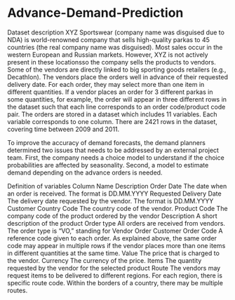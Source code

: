 # Advance-Demand-Prediction

Dataset description
XYZ Sportswear (company name was disguised due to NDA) is world-renowned company that 
sells high-quality parkas to 45 countries (the real company name was disguised). Most sales 
occur in the western European and Russian markets. However, XYZ is not actively present in 
these locationsso the company sells the products to vendors. Some of the vendors are directly 
linked to big sporting goods retailers (e.g., Decathlon). The vendors place the orders well in 
advance of their requested delivery date. For each order, they may select more than one item 
in different quantities. If a vendor places an order for 3 different parkas in some quantities, 
for example, the order will appear in three different rows in the dataset such that each line 
corresponds to an order code/product code pair. The orders are stored in a dataset which 
includes 11 variables. Each variable corresponds to one column. There are 2421 rows in the 
dataset, covering time between 2009 and 2011. 

To improve the accuracy of demand forecasts, the demand planners determined two issues 
that needs to be addressed by an external project team. First, the company needs a choice 
model to understand if the choice probabilities are affected by seasonality. Second, a model 
to estimate demand depending on the advance orders is needed. 

Definition of variables
Column Name Description
Order Date The date when an order is received. The format is 
DD.MM.YYYY
Requested Delivery Date The delivery date requested by the vendor. The format is 
DD.MM.YYYY
Customer Country Code The country code of the vendor. 
Product Code The company code of the product ordered by the vendor
Description A short description of the product
Order type All orders are received from vendors. The order type is “VO,” 
standing for Vendor Order 
Customer Order Code A reference code given to each order. As explained above, 
the same order code may appear in multiple rows if the 
vendor places more than one items in different quantities at 
the same time. 
Value The price that is charged to the vendor.
Currency The currency of the price.
Items The quantity requested by the vendor for the selected 
product
Route The vendors may request items to be delivered to different 
regions. For each region, there is specific route code. Within 
the borders of a country, there may be multiple routes.
